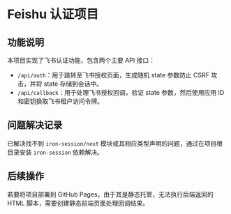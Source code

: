 # Feishu 认证项目

## 功能说明
本项目实现了飞书认证功能，包含两个主要 API 接口：
- `/api/auth`：用于跳转至飞书授权页面，生成随机 state 参数防止 CSRF 攻击，并将 state 存储到会话中。
- `/api/callback`：用于处理飞书授权回调，验证 state 参数，然后使用应用 ID 和密钥换取飞书租户访问令牌。

## 问题解决记录
已解决找不到 `iron-session/next` 模块或其相应类型声明的问题，通过在项目根目录安装 `iron-session` 依赖解决。

## 后续操作
若要将项目部署到 GitHub Pages，由于其是静态托管，无法执行后端返回的 HTML 脚本，需要创建静态前端页面处理回调结果。